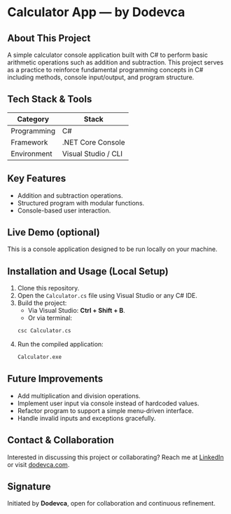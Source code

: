 # Calculator App — by Dodevca

## About This Project
A simple calculator console application built with C# to perform basic arithmetic operations such as addition and subtraction. This project serves as a practice to reinforce fundamental programming concepts in C# including methods, console input/output, and program structure.

## Tech Stack & Tools
| Category     | Stack                |
|--------------|----------------------|
| Programming  | C#                   |
| Framework    | .NET Core Console    |
| Environment  | Visual Studio / CLI  |

## Key Features
- Addition and subtraction operations.
- Structured program with modular functions.
- Console-based user interaction.

## Live Demo (optional)
This is a console application designed to be run locally on your machine.

## Installation and Usage (Local Setup)
1. Clone this repository.
2. Open the `Calculator.cs` file using Visual Studio or any C# IDE.
3. Build the project:
    - Via Visual Studio: **Ctrl + Shift + B**.
    - Or via terminal:
    ```bash
    csc Calculator.cs
    ```
4. Run the compiled application:
    ```bash
    Calculator.exe
    ```
## Future Improvements
- Add multiplication and division operations.
- Implement user input via console instead of hardcoded values.
- Refactor program to support a simple menu-driven interface.
- Handle invalid inputs and exceptions gracefully.

## Contact & Collaboration
Interested in discussing this project or collaborating?
Reach me at [LinkedIn](https://linkedin.com/in/dodevca) or visit [dodevca.com](https://dodevca.com).

## Signature
Initiated by **Dodevca**, open for collaboration and continuous refinement.
